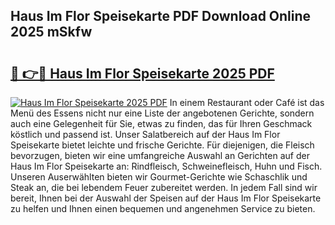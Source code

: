 ## Haus Im Flor Speisekarte PDF Download Online 2025 mSkfw

# <h2><a href="http://gc5kkdn.nevu.top/?p=Haus+Im+Flor+Speisekarte">🔗 👉🔴 Haus Im Flor Speisekarte 2025 PDF</a></h2>

[![Haus Im Flor Speisekarte 2025 PDF](https://i.imgur.com/dBaPXMq.png)](http://gc5kkdn.nevu.top/?p=Haus+Im+Flor+Speisekarte)
In einem Restaurant oder Café ist das Menü des Essens nicht nur eine Liste der angebotenen Gerichte, sondern auch eine Gelegenheit für Sie, etwas zu finden, das für Ihren Geschmack köstlich und passend ist. Unser Salatbereich auf der Haus Im Flor Speisekarte bietet leichte und frische Gerichte. Für diejenigen, die Fleisch bevorzugen, bieten wir eine umfangreiche Auswahl an Gerichten auf der Haus Im Flor Speisekarte an: Rindfleisch, Schweinefleisch, Huhn und Fisch. Unseren Auserwählten bieten wir Gourmet-Gerichte wie Schaschlik und Steak an, die bei lebendem Feuer zubereitet werden. In jedem Fall sind wir bereit, Ihnen bei der Auswahl der Speisen auf der Haus Im Flor Speisekarte zu helfen und Ihnen einen bequemen und angenehmen Service zu bieten.

